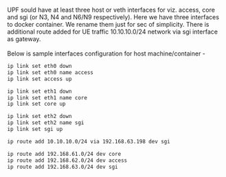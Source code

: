  <br/>
 <br/>
 <br/>

UPF sould have at least three host or veth interfaces for viz. access, core and sgi (or N3, N4 and N6/N9 respectively).
Here we have three interfaces to docker container. We rename them just for sec of simplicity. There is
additional route added for UE traffic 10.10.10.0/24 network via sgi interface as gateway.<br/>
 <br/>
 Below is sample interfaces configuration for host machine/container -
 <br/>

```bash
ip link set eth0 down
ip link set eth0 name access
ip link set access up 

ip link set eth1 down
ip link set eth1 name core 
ip link set core up

ip link set eth2 down
ip link set eth2 name sgi
ip link set sgi up 

ip route add 10.10.10.0/24 via 192.168.63.198 dev sgi

ip route add 192.168.61.0/24 dev core 
ip route add 192.168.62.0/24 dev access
ip route add 192.168.63.0/24 dev sgi 
```

